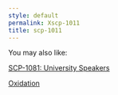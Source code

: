 ```yaml
---
style: default
permalink: Xscp-1011
title: scp-1011
---
```

You may also like:

[SCP-1081: University Speakers](http://scp-wiki.net/scp-1081)

[Oxidation](http://scp-wiki.net/oxidation)

